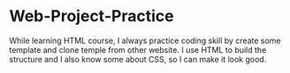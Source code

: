 # Web-Project-Practice
While learning HTML course, I always practice coding skill by create some template and clone temple from other website. I use HTML to build the structure and I also know some about CSS, so I can make it look good.
